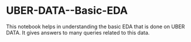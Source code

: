# UBER-DATA--Basic-EDA
This notebook helps in understanding the basic EDA that is done on UBER DATA. It gives answers to many queries related to this data.
